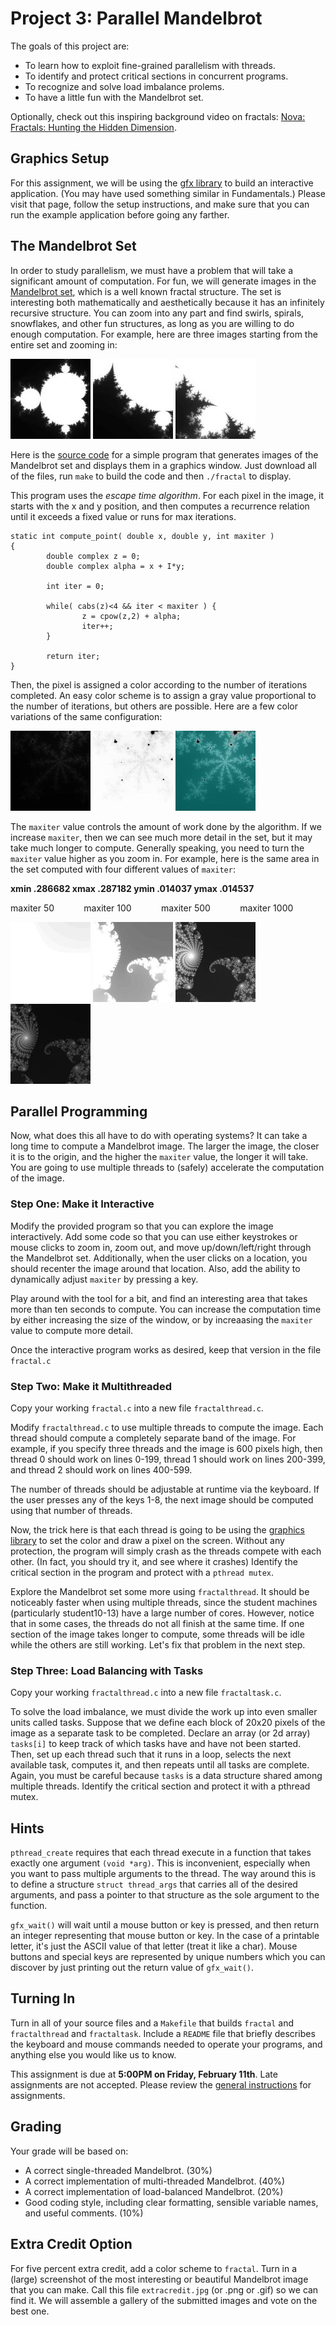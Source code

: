 # Project 3: Parallel Mandelbrot
The goals of this project are:
- To learn how to exploit fine-grained parallelism with threads.
- To identify and protect critical sections in concurrent programs.
- To recognize and solve load imbalance prolems.
- To have a little fun with the Mandelbrot set.

Optionally, check out this inspiring background video on fractals: [Nova: Fractals: Hunting the Hidden Dimension](https://www.youtube.com/watch?v=d0Exnv8Ym7s).

## Graphics Setup
For this assignment, we will be using the [gfx library](https://www3.nd.edu/~dthain/courses/cse30341/spring2020/project3/gfx/) to build an interactive application. 
(You may have used something similar in Fundamentals.) 
Please visit that page, follow the setup instructions, and make sure that you can run the example application before going any farther. 
 
## The Mandelbrot Set
In order to study parallelism, we must have a problem that will take a significant amount of computation. 
For fun, we will generate images in the [Mandelbrot set](http://en.wikipedia.org/wiki/Mandelbrot_set), which is a well known fractal structure. 
The set is interesting both mathematically and aesthetically because it has an infinitely recursive structure. 
You can zoom into any part and find swirls, spirals, snowflakes, and other fun structures, as long as you are willing to do enough computation. 
For example, here are three images starting from the entire set and zooming in: 

![](assets/images/smallbase.jpg)
![](assets/images/smallspike.jpg)
![](assets/images/smallspikezoom.jpg)

Here is the [source code](assets/code/project3/index.md) for a simple program that generates images of the Mandelbrot set and displays them in a graphics window.
Just download all of the files, run `make` to build the code and then `./fractal` to display.

This program uses the *escape time algorithm*. For each pixel in the image, it starts with the x and y position, and then computes a recurrence relation until it exceeds a fixed value or runs for max iterations.

```
static int compute_point( double x, double y, int maxiter )
{
        double complex z = 0;
        double complex alpha = x + I*y;

        int iter = 0;

        while( cabs(z)<4 && iter < maxiter ) {
                z = cpow(z,2) + alpha;
                iter++;
        }

        return iter;
}
```
Then, the pixel is assigned a color according to the number of iterations completed. 
An easy color scheme is to assign a gray value proportional to the number of iterations, but others are possible.
Here are a few color variations of the same configuration:

![](assets/images/smallcolor1.jpg)
![](assets/images/smallcolor2.jpg)
![](assets/images/smallcolor3.jpg)

The `maxiter` value controls the amount of work done by the algorithm. If we increase `maxiter`, then we can see much more detail in the set, but it may take much longer to compute.
Generally speaking, you need to turn the `maxiter` value higher as you zoom in. For example, here is the same area in the set computed with four different values of `maxiter`:

**xmin .286682 xmax .287182 ymin .014037 ymax .014537**

maxiter 50 &nbsp;&nbsp;&nbsp;&nbsp;&nbsp;&nbsp;&nbsp;&nbsp;&nbsp;&nbsp;&nbsp;maxiter 100 &nbsp;&nbsp;&nbsp;&nbsp;&nbsp;&nbsp;&nbsp;&nbsp;&nbsp;&nbsp;&nbsp;maxiter 500 &nbsp;&nbsp;&nbsp;&nbsp;&nbsp;&nbsp;&nbsp;&nbsp;&nbsp;&nbsp;&nbsp;maxiter 1000

![](assets/images/smalliter50.jpg)
![](assets/images/smalliter100.jpg)
![](assets/images/smalliter500.jpg)
![](assets/images/smalliter1000.jpg)

## Parallel Programming
Now, what does this all have to do with operating systems? It can take a long time to compute a Mandelbrot image. 
The larger the image, the closer it is to the origin, and the higher the `maxiter` value, the longer it will take.
You are going to use multiple threads to (safely) accelerate the computation of the image.

### Step One: Make it Interactive
Modify the provided program so that you can explore the image interactively. 
Add some code so that you can use either keystrokes or mouse clicks to zoom in, zoom out, and move up/down/left/right through the Mandelbrot set.
Additionally, when the user clicks on a location, you should recenter the image around that location. 
Also, add the ability to dynamically adjust `maxiter` by pressing a key.

Play around with the tool for a bit, and find an interesting area that takes more than ten seconds to compute. 
You can increase the computation time by either increasing the size of the window, or by increaasing the `maxiter` value to compute more detail.

Once the interactive program works as desired, keep that version in the file `fractal.c`

### Step Two: Make it Multithreaded
Copy your working `fractal.c` into a new file `fractalthread.c`.

Modify `fractalthread.c` to use multiple threads to compute the image. Each thread should compute a completely separate band of the image.
For example, if you specify three threads and the image is 600 pixels high, then thread 0 should work on lines 0-199, thread 1 should work on lines 200-399, and thread 2 should work on lines 400-599.

The number of threads should be adjustable at runtime via the keyboard.
If the user presses any of the keys 1-8, the next image should be computed using that number of threads.

Now, the trick here is that each thread is going to be using the [graphics library](https://www3.nd.edu/~dthain/courses/cse30341/spring2020/project3/gfx/) to set the color and draw a pixel on the screen. 
Without any protection, the program will simply crash as the threads compete with each other. (In fact, you should try it, and see where it crashes)
Identify the critical section in the program and protect with a `pthread mutex`.

Explore the Mandelbrot set some more using `fractalthread`. 
It should be noticeably faster when using multiple threads, since the student machines (particularly student10-13) have a large number of cores.
However, notice that in some cases, the threads do not all finish at the same time.
If one section of the image takes longer to compute, some threads will be idle while the others are still working. 
Let's fix that problem in the next step.

### Step Three: Load Balancing with Tasks
Copy your working `fractalthread.c` into a new file `fractaltask.c`.

To solve the load imbalance, we must divide the work up into even smaller units called tasks. 
Suppose that we define each block of 20x20 pixels of the image as a separate task to be completed.
Declare an array (or 2d array) `tasks[i]` to keep track of which tasks have and have not been started.
Then, set up each thread such that it runs in a loop, selects the next available task, computes it, and then repeats until all tasks are complete.
Again, you must be careful because `tasks` is a data structure shared among multiple threads.
Identify the critical section and protect it with a pthread mutex.

## Hints
`pthread_create` requires that each thread execute in a function that takes exactly one argument `(void *arg)`. 
This is inconvenient, especially when you want to pass multiple arguments to the thread. 
The way around this is to define a structure `struct thread_args` that carries all of the desired arguments, and pass a pointer to that structure as the sole argument to the function.

`gfx_wait()` will wait until a mouse button or key is pressed, and then return an integer representing that mouse button or key.
In the case of a printable letter, it's just the ASCII value of that letter (treat it like a char). 
Mouse buttons and special keys are represented by unique numbers which you can discover by just printing out the return value of `gfx_wait()`.

## Turning In
Turn in all of your source files and a `Makefile` that builds `fractal` and `fractalthread` and `fractaltask`. 
Include a `README` file that briefly describes the keyboard and mouse commands needed to operate your programs, and anything else you would like us to know.

This assignment is due at **5:00PM on Friday, February 11th**. 
Late assignments are not accepted.
Please review the [general instructions](general.md) for assignments.

## Grading
Your grade will be based on:
- A correct single-threaded Mandelbrot. (30%)
- A correct implementation of multi-threaded Mandelbrot. (40%)
- A correct implementation of load-balanced Mandelbrot. (20%)
- Good coding style, including clear formatting, sensible variable names, and useful comments. (10%)

## Extra Credit Option
For five percent extra credit, add a color scheme to `fractal`. 
Turn in a (large) screenshot of the most interesting or beautiful Mandelbrot image that you can make. 
Call this file `extracredit.jpg` (or .png or .gif) so we can find it.
We will assemble a gallery of the submitted images and vote on the best one.
